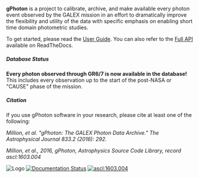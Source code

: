 **gPhoton** is a project to calibrate, archive, and make available every photon event observed by the GALEX mission in an effort to dramatically improve the flexibility and utility of the data with specific emphasis on enabling short time domain photometric studies.

To get started, please read the [User Guide](https://github.com/cmillion/gPhoton/blob/master/docs/UserGuide.md).  You can also refer to the [Full API](http://gphoton.readthedocs.io/en/master/) available on ReadTheDocs.

##### Database Status
**Every photon observed through GR6/7 is now available in the database!** This includes every observation up to the start of the post-NASA or "CAUSE" phase of the mission.

##### Citation
If you use gPhoton software in your research, please cite at least one of the following:

_Million, et al. "gPhoton: The GALEX Photon Data Archive." The Astrophysical Journal 833.2 (2016): 292._

_Million, et al., 2016, gPhoton, Astrophysics Source Code Library, record ascl:1603.004_

![Logo](https://travis-ci.org/cmillion/gPhoton.svg?branch=master)
[![Documentation Status](https://readthedocs.org/projects/gphoton/badge/?version=master)](http://gphoton.readthedocs.io/en/master/?badge=master)
<a href="http://ascl.net/1603.004"><img src="https://img.shields.io/badge/ascl-1603.004-blue.svg?colorB=262255" alt="ascl:1603.004" /></a>
